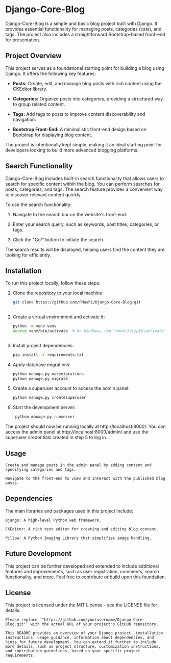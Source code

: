 # Django-Core-Blog
Django-Core-Blog is a simple and basic blog project built with Django. It provides essential functionality for managing posts, categories (cats), and tags. The project also includes a straightforward Bootstrap-based front-end for presentation.

## Project Overview

This project serves as a foundational starting point for building a blog using Django. It offers the following key features:

- **Posts:** Create, edit, and manage blog posts with rich content using the CKEditor library.

- **Categories:** Organize posts into categories, providing a structured way to group related content.

- **Tags:** Add tags to posts to improve content discoverability and navigation.

- **Bootstrap Front-End:** A minimalistic front-end design based on Bootstrap for displaying blog content.

The project is intentionally kept simple, making it an ideal starting point for developers looking to build more advanced blogging platforms.

## Search Functionality

Django-Core-Blog includes built-in search functionality that allows users to search for specific content within the blog. You can perform searches for posts, categories, and tags. The search feature provides a convenient way to discover relevant content quickly.

To use the search functionality:

1. Navigate to the search bar on the website's front-end.

2. Enter your search query, such as keywords, post titles, categories, or tags.

3. Click the "Go!" button to initiate the search.

The search results will be displayed, helping users find the content they are looking for efficiently.

## Installation

To run this project locally, follow these steps:

1. Clone the repository to your local machine:

   ```bash
   git clone https://github.com/FMashi/Django-Core-Blog.git
 
2. Create a virtual environment and activate it:

   ```bash
   python -m venv venv
   source venv/bin/activate  # On Windows, use 'venv\Scripts\activate'
 
3. Install project dependencies:
   ```bash
   pip install -r requirements.txt

4. Apply database migrations:

   ```bash
   python manage.py makemigrations
   python manage.py migrate

5. Create a superuser account to access the admin panel:

   ```bash
   python manage.py createsuperuser

6. Start the development server:

   ```bash
    python manage.py runserver

The project should now be running locally at http://localhost:8000/. You can access the admin panel at http://localhost:8000/admin/ and use the superuser credentials created in step 5 to log in.

## Usage

    Create and manage posts in the admin panel by adding content and specifying categories and tags.

    Navigate to the front-end to view and interact with the published blog posts.

## Dependencies

The main libraries and packages used in this project include:

    Django: A high-level Python web framework.

    CKEditor: A rich text editor for creating and editing blog content.

    Pillow: A Python Imaging Library that simplifies image handling.

## Future Development
This project can be further developed and extended to include additional features and improvements, such as user registration, comments, search functionality, and more. Feel free to contribute or build upon this foundation.

## License

This project is licensed under the MIT License - see the LICENSE file for details.

   ```vbnet
   Please replace `"https://github.com/yourusername/Django-Core-Blog.git"` with the actual URL of your project's GitHub repository.

   This README provides an overview of your Django project, installation instructions, usage guidance, information about dependencies, and hints for future development. You can extend it further to include more details, such as project structure, customization instructions, and contribution guidelines, based on your specific project requirements.


